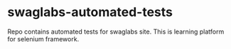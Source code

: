 # swaglabs-automated-tests
Repo contains automated tests for swaglabs site. This is learning platform for selenium framework.
